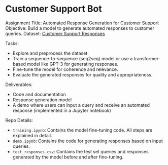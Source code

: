 # Customer Support Bot

Assignment Title: Automated Response Generation for Customer Support
Objective: Build a model to generate automated responses to customer queries.
Dataset: [Customer Support Responses](https://huggingface.co/datasets/Kaludi/Customer-Support-Responses)

Tasks:
* Explore and preprocess the dataset.
* Train a sequence-to-sequence (seq2seq) model or use a transformer-based model like GPT-3 for generating responses.
* Fine-tune the model for coherence and relevance.
* Evaluate the generated responses for quality and appropriateness.

Deliverables:
* Code and documentation
* Response generation model
* A demo where users can input a query and receive an automated response (implemented in a Jupyter notebook)


Repo Details:
* `training.ipynb`: Contains the model fine-tuning code. All steps are explained in detail.
* `demo.ipynb`: Contains the code for generating responses based on input queries.
* `test_responses.csv`: Contains the test set queries and responses generated by the model before and after fine-tuning.